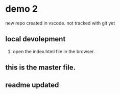 # demo 2
 
new repo created in vscode. not tracked with git yet

## local devolepment
1) open the index.html file in the browser.


## this is the master file.
## readme updated